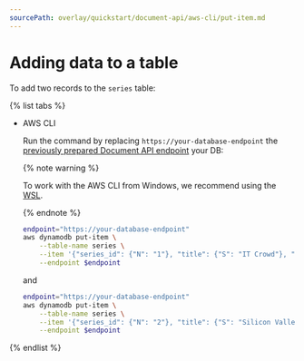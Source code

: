 ```yaml
---
sourcePath: overlay/quickstart/document-api/aws-cli/put-item.md
---
```

# Adding data to a table

To add two records to the `series` table:

{% list tabs %}

* AWS CLI

   Run the command by replacing `https://your-database-endpoint` the [previously prepared Document API endpoint](index.md#before-you-begin) your DB:

   {% note warning %}

   To work with the AWS CLI from Windows, we recommend using the [WSL](https://docs.microsoft.com/en-us/windows/wsl/).

   {% endnote %}

   ```bash
   endpoint="https://your-database-endpoint"
   aws dynamodb put-item \
       --table-name series \
       --item '{"series_id": {"N": "1"}, "title": {"S": "IT Crowd"}, "series_info": {"S": "The IT Crowd is a British sitcom produced by Channel 4, written by Graham Linehan, produced by Ash Atalla and starring Chris ODowd, Richard Ayoade, Katherine Parkinson, and Matt Berry."}, "release_date": {"S": "2006-02-03"}}' \
       --endpoint $endpoint
   ```

   and

   ```bash
   endpoint="https://your-database-endpoint"
   aws dynamodb put-item \
       --table-name series \
       --item '{"series_id": {"N": "2"}, "title": {"S": "Silicon Valley"}, "series_info": {"S": "Silicon Valley is an American comedy television series created by Mike Judge, John Altschuler and Dave Krinsky."}, "release_date": {"S": "2014-04-06"}}' \
       --endpoint $endpoint
   ```

{% endlist %}
